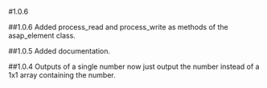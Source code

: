 #1.0.6

##1.0.6
Added process_read and process_write as methods of the asap_element class.

##1.0.5
Added documentation.

##1.0.4
Outputs of a single number now just output the number instead of a 1x1 array containing the number.
